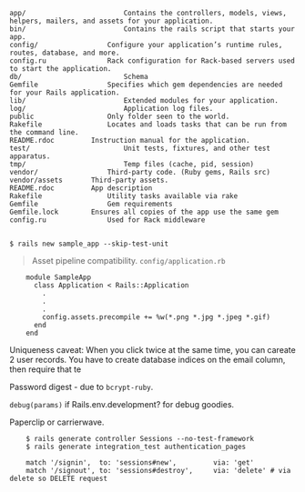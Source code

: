 	app/						Contains the controllers, models, views, helpers, mailers, and assets for your application.
	bin/						Contains the rails script that starts your app.
	config/					Configure your application’s runtime rules, routes, database, and more.
	config.ru				Rack configuration for Rack-based servers used to start the application.
	db/							Schema
	Gemfile					Specifies which gem dependencies are needed for your Rails application.
	lib/						Extended modules for your application.
	log/						Application log files.
	public					Only folder seen to the world.
	Rakefile				Locates and loads tasks that can be run from the command line.
	README.rdoc			Instruction manual for the application.
	test/						Unit tests, fixtures, and other test apparatus.
	tmp/						Temp files (cache, pid, session)
	vendor/					Third-party code. (Ruby gems, Rails src)
	vendor/assets		Third-party assets.
	README.rdoc			App description
	Rakefile				Utility tasks available via rake
	Gemfile					Gem requirements
	Gemfile.lock		Ensures all copies of the app use the same gem
	config.ru				Used for Rack middleware


	$ rails new sample_app --skip-test-unit

> Asset pipeline compatibility. `config/application.rb`

		module SampleApp
		  class Application < Rails::Application
		    .
		    .
		    .
		    config.assets.precompile += %w(*.png *.jpg *.jpeg *.gif)
		  end
		end

Uniqueness caveat: When you click twice at the same time, you can careate 2 user records. You have to create database indices on the email column, then require that te

Password digest - due to `bcrypt-ruby`.

`debug(params)` if Rails.env.development? for debug goodies.

Paperclip or carrierwave.

		$ rails generate controller Sessions --no-test-framework
		$ rails generate integration_test authentication_pages

		match '/signin',  to: 'sessions#new',         via: 'get'
		match '/signout', to: 'sessions#destroy',     via: 'delete' # via delete so DELETE request
















